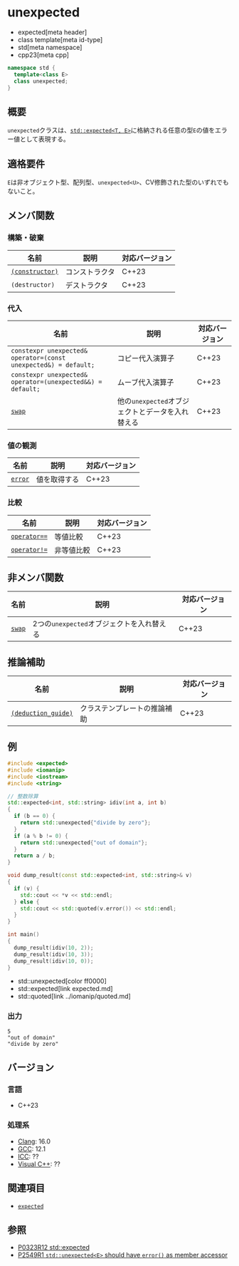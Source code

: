 # unexpected
* expected[meta header]
* class template[meta id-type]
* std[meta namespace]
* cpp23[meta cpp]

```cpp
namespace std {
  template<class E>
  class unexpected;
}
```

## 概要
`unexpected`クラスは、[`std::expected<T, E>`](expected.md)に格納される任意の型`E`の値をエラー値として表現する。


## 適格要件
`E`は非オブジェクト型、配列型、`unexpected<U>`、CV修飾された型のいずれでもないこと。


## メンバ関数
### 構築・破棄

| 名前            | 説明           | 対応バージョン |
|-----------------|----------------|-------|
| [`(constructor)`](unexpected/op_constructor.md) | コンストラクタ | C++23 |
| `(destructor)` | デストラクタ | C++23 |

### 代入

| 名前            | 説明           | 対応バージョン |
|-----------------|----------------|-------|
| `constexpr unexpected& operator=(const unexpected&) = default;` | コピー代入演算子 | C++23 |
| `constexpr unexpected& operator=(unexpected&&) = default;` | ムーブ代入演算子 | C++23 |
| [`swap`](unexpected/swap.md) | 他の`unexpected`オブジェクトとデータを入れ替える | C++23 |

### 値の観測

| 名前            | 説明           | 対応バージョン |
|-----------------|----------------|-------|
| [`error`](unexpected/error.md) | 値を取得する | C++23 |

### 比較

| 名前         | 説明       | 対応バージョン |
|--------------|------------|-------|
| [`operator==`](unexpected/op_equal.md) | 等値比較 | C++23 |
| [`operator!=`](unexpected/op_not_equal.md) | 非等値比較 | C++23 |


## 非メンバ関数

| 名前 | 説明 | 対応バージョン |
|------|------|-------|
| [`swap`](unexpected/swap_free.md) | 2つの`unexpected`オブジェクトを入れ替える | C++23 |

## 推論補助

| 名前 | 説明 | 対応バージョン |
|------|------|-------|
| [`(deduction_guide)`](unexpected/op_deduction_guide.md) | クラステンプレートの推論補助 | C++23 |


## 例
```cpp example
#include <expected>
#include <iomanip>
#include <iostream>
#include <string>

// 整数除算
std::expected<int, std::string> idiv(int a, int b)
{
  if (b == 0) {
    return std::unexpected{"divide by zero"};
  }
  if (a % b != 0) {
    return std::unexpected{"out of domain"};        
  }
  return a / b;
}

void dump_result(const std::expected<int, std::string>& v)
{
  if (v) {
    std::cout << *v << std::endl;
  } else {
    std::cout << std::quoted(v.error()) << std::endl;        
  }
}

int main()
{
  dump_result(idiv(10, 2));
  dump_result(idiv(10, 3));
  dump_result(idiv(10, 0));
}
```
* std::unexpected[color ff0000]
* std::expected[link expected.md]
* std::quoted[link ../iomanip/quoted.md]

### 出力
```
5
"out of domain"
"divide by zero"
```


## バージョン
### 言語
- C++23

### 処理系
- [Clang](/implementation.md#clang): 16.0
- [GCC](/implementation.md#gcc): 12.1
- [ICC](/implementation.md#icc): ??
- [Visual C++](/implementation.md#visual_cpp): ??


## 関連項目
- [`expected`](expected.md)


## 参照
- [P0323R12 std::expected](https://www.open-std.org/jtc1/sc22/wg21/docs/papers/2022/p0323r12.html)
- [P2549R1 `std::unexpected<E>` should have `error()` as member accessor](https://www.open-std.org/jtc1/sc22/wg21/docs/papers/2022/p2549r1.html)
